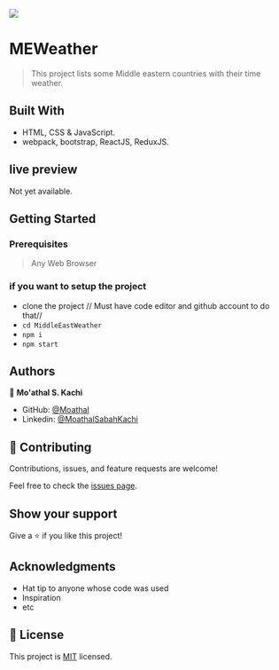 ![](https://img.shields.io/badge/Microverse-blueviolet)

# MEWeather

> This project lists some Middle eastern countries with their time weather.


## Built With

- HTML, CSS & JavaScript.
- webpack, bootstrap, ReactJS, ReduxJS.


## live preview
Not yet available.


## Getting Started

### Prerequisites

> Any Web Browser

### if you want to setup the project
- clone the project // Must have code editor and github account to do that//
- `cd MiddleEastWeather`
- `npm i`
- `npm start`


## Authors

👤 **Mo'athal S. Kachi**

- GitHub: [@Moathal](https://github.com/Moathal)
- Linkedin: [@MoathalSabahKachi](https://www.linkedin.com/in/moathalkachi)


## 🤝 Contributing

Contributions, issues, and feature requests are welcome!

Feel free to check the [issues page](../../issues/).


## Show your support

Give a ⭐️ if you like this project!


## Acknowledgments

- Hat tip to anyone whose code was used
- Inspiration
- etc

## 📝 License

This project is [MIT](./MIT.md) licensed.
